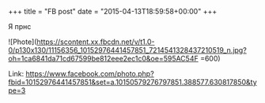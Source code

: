 +++
title = "FB post"
date = "2015-04-13T18:59:58+00:00"
+++

Я прнс

![Phote](https://scontent.xx.fbcdn.net/v/t1.0-0/p130x130/11156356_10152976441457851_7214541328437210519_n.jpg?oh=1ca6841da71cd67599be812eee2ec1c0&oe=595AC54F =600)


Link: https://www.facebook.com/photo.php?fbid=10152976441457851&set=a.10150579276797851.388577.630817850&type=3
